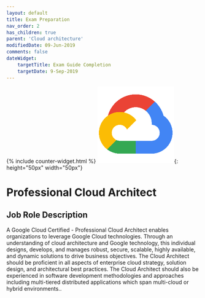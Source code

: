 ```yaml
---
layout: default
title: Exam Preparation
nav_order: 2
has_children: true
parent: 'Cloud architecture'
modifiedDate: 09-Jun-2019
comments: false
dateWidget:
    targetTitle: Exam Guide Completion
    targetDate: 9-Sep-2019
---
```

{% include counter-widget.html %}
![Google Cloud](/assets/images/gcp-icon-min.png){: height="50px" width="50px"}
# Professional Cloud Architect
## Job Role Description

A Google Cloud Certified - Professional Cloud Architect enables organizations to leverage Google Cloud technologies. Through an understanding of cloud architecture and Google technology, this individual designs, develops, and manages robust, secure, scalable, highly available, and dynamic solutions to drive business objectives. The Cloud Architect should be proficient in all aspects of enterprise cloud strategy, solution design, and architectural best practices. The Cloud Architect should also be experienced in software development methodologies and approaches including multi-tiered distributed applications which span multi-cloud or hybrid environments..
